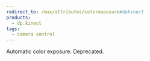 ```yaml
---
redirect_to: /max/attributes/colorexposure#dpkinect
products:
  - dp.kinect
tags:
  - camera control
---
```


Automatic color exposure. Deprecated.
